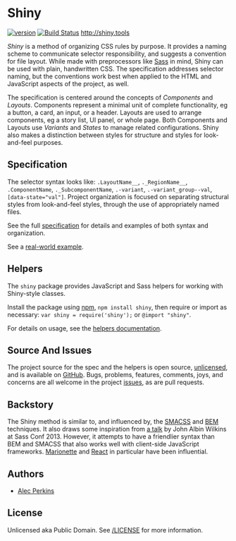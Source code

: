 # Shiny

[![version](https://badge.fury.io/gh/alecperkins%2Fshiny.svg)](http://badge.fury.io/gh/alecperkins%2Fshiny) [![Build Status](https://travis-ci.org/alecperkins/shiny.png?branch=master)](https://travis-ci.org/alecperkins/shiny) http://shiny.tools

*Shiny* is a method of organizing CSS rules by purpose. It provides a naming
scheme to communicate selector responsibility, and suggests a convention for
file layout. While made with preprocessors like [Sass](http://sass-lang.com)
in mind, Shiny can be used with plain, handwritten CSS. The specification
addresses selector naming, but the conventions work best when applied to the
HTML and JavaScript aspects of the project, as well.

The specification is centered around the concepts of *Components* and
*Layouts*. Components represent a minimal unit of complete functionality, eg a
button, a card, an input, or a header. Layouts are used to arrange components,
eg a story list, UI panel, or whole page. Both Components and Layouts use
*Variants* and *States* to manage related configurations. Shiny also makes a
distinction between styles for structure and styles for look-and-feel
purposes.



## Specification

The selector syntax looks like: `.LayoutName__`, `._RegionName__`,
`.ComponentName`, `._SubcomponentName`, `.-variant`, `.-variant_group--val`,
`[data-state="val"]`. Project organization is focused on separating
structural styles from look-and-feel styles, through the use of appropriately
named files.

See the full [specification](http://shiny.tools/specification/) for
details and examples of both syntax and organization.

See a [real-world example](view-source:http://marquee.by/).



## Helpers

The `shiny` package provides JavaScript and Sass helpers for working with
Shiny-style classes.

Install the package using [npm](https://www.npmjs.org/), `npm install shiny`,
then require or import as necessary: `var shiny = require('shiny');` or
`@import "shiny"`.

For details on usage, see the [helpers documentation](http://shiny.tools/helpers/).



## Source And Issues

The project source for the spec and the helpers is open source,
[unlicensed](http://unlicense.org), and is available on
[GitHub](https://github.com/alecperkins/shiny). Bugs, problems, features,
comments, joys, and concerns are all welcome in the project
[issues](https://github.com/alecperkins/shiny/issues), as are pull requests.



## Backstory

The Shiny method is similar to, and influenced by, the [SMACSS](http://smacss.com/)
and [BEM](http://csswizardry.com/2013/01/mindbemding-getting-your-head-round-bem-syntax/) 
techniques. It also draws some inspiration from [a talk](http://teamtreehouse.com/library/sass-conf/managing-complex-projects-with-design-components-john-albin-wilkins)
by John Albin Wilkins at Sass Conf 2013. However, it attempts to have a
friendlier syntax than BEM and SMACSS that also works well with client-side
JavaScript frameworks. [Marionette](http://marionettejs.com/) and [React](http://facebook.github.io/react/)
in particular have been influential.



## Authors

* [Alec Perkins](http://alecperkins.net)



## License

Unlicensed aka Public Domain. See [/LICENSE](http://shiny.tools/license/) for more information.
